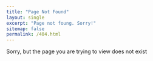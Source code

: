 ```yaml
---
title: "Page Not Found"
layout: single
excerpt: "Page not foung. Sorry!"
sitemap: false
permalink: /404.html
---
```

Sorry, but the page you are trying to view does not exist 

<script type="text/javascript">
  var GOOG_FIXURL_LANG = 'en';
  var GOOG_FIXURL_SITE = '{{ site.url }}'
</script>
<script type="text/javascript"
  src="//linkhelp.clients.google.com/tbproxy/lh/wm/fixurl.js">
</script>